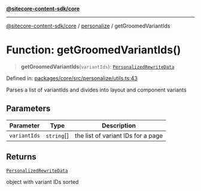 [**@sitecore-content-sdk/core**](../../README.md)

***

[@sitecore-content-sdk/core](../../README.md) / [personalize](../README.md) / getGroomedVariantIds

# Function: getGroomedVariantIds()

> **getGroomedVariantIds**(`variantIds`): [`PersonalizedRewriteData`](../type-aliases/PersonalizedRewriteData.md)

Defined in: [packages/core/src/personalize/utils.ts:43](https://github.com/Sitecore/xmc-jss-dev/blob/24bfb351cb3f21ca109885aec5c8f4d4d5e46084/packages/core/src/personalize/utils.ts#L43)

Parses a list of variantIds and divides into layout and component variants

## Parameters

| Parameter | Type | Description |
| ------ | ------ | ------ |
| `variantIds` | `string`[] | the list of variant IDs for a page |

## Returns

[`PersonalizedRewriteData`](../type-aliases/PersonalizedRewriteData.md)

object with variant IDs sorted
